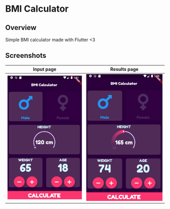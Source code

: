 # BMI Calculator

## Overview

Simple BMI calculator made with Flutter <3

## Screenshots

Input page |Results page|
------------ |------------ |
![Category products](/screenshots/bmi1.gif?raw=true "Input page") | ![Product page](/screenshots/bmi2.gif?raw=true "Results page") |
